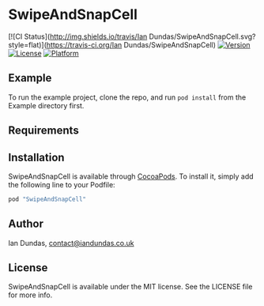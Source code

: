 # SwipeAndSnapCell

[![CI Status](http://img.shields.io/travis/Ian Dundas/SwipeAndSnapCell.svg?style=flat)](https://travis-ci.org/Ian Dundas/SwipeAndSnapCell)
[![Version](https://img.shields.io/cocoapods/v/SwipeAndSnapCell.svg?style=flat)](http://cocoapods.org/pods/SwipeAndSnapCell)
[![License](https://img.shields.io/cocoapods/l/SwipeAndSnapCell.svg?style=flat)](http://cocoapods.org/pods/SwipeAndSnapCell)
[![Platform](https://img.shields.io/cocoapods/p/SwipeAndSnapCell.svg?style=flat)](http://cocoapods.org/pods/SwipeAndSnapCell)

## Example

To run the example project, clone the repo, and run `pod install` from the Example directory first.

## Requirements

## Installation

SwipeAndSnapCell is available through [CocoaPods](http://cocoapods.org). To install
it, simply add the following line to your Podfile:

```ruby
pod "SwipeAndSnapCell"
```

## Author

Ian Dundas, contact@iandundas.co.uk

## License

SwipeAndSnapCell is available under the MIT license. See the LICENSE file for more info.
